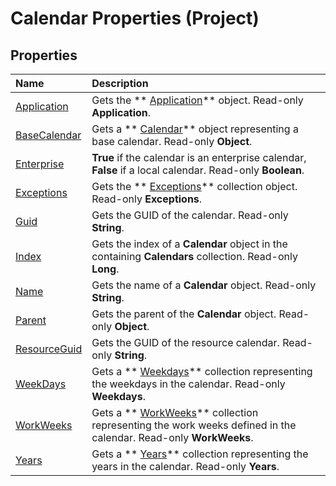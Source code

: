 
# Calendar Properties (Project)

## Properties



|**Name**|**Description**|
|:-----|:-----|
| [Application](f3963ec1-923b-ea62-855b-107519dd7e13.md)|Gets the  ** [Application](8eb91712-7784-a102-38c0-19bb056c27e9.md)** object. Read-only **Application**.|
| [BaseCalendar](3ea2b0e2-8d73-b564-fdd1-a098a8428562.md)|Gets a  ** [Calendar](2d3b0f05-4762-0058-15d4-47e1d2b9d9a9.md)** object representing a base calendar. Read-only **Object**.|
| [Enterprise](1e160265-1c49-e95d-f04e-e87ce0222f85.md)| **True** if the calendar is an enterprise calendar, **False** if a local calendar. Read-only **Boolean**.|
| [Exceptions](2631d4c8-1e71-ca75-8291-8e2544e53c00.md)|Gets the  ** [Exceptions](7248983d-071a-5421-7378-0d98b3c6792e.md)** collection object. Read-only **Exceptions**.|
| [Guid](08230f82-fd1b-ef99-18e3-f6be75c3d2a8.md)|Gets the GUID of the calendar. Read-only  **String**.|
| [Index](ad177421-1e7b-5c85-e437-f3d2b83a66c5.md)|Gets the index of a  **Calendar** object in the containing **Calendars** collection. Read-only **Long**.|
| [Name](e437e29c-ed61-c83a-53b7-8a0d1cb7cb4e.md)|Gets the name of a  **Calendar** object. Read-only **String**.|
| [Parent](b86fa5e8-f468-862e-f8a9-7ab2cb6b43b3.md)|Gets the parent of the  **Calendar** object. Read-only **Object**.|
| [ResourceGuid](c66c3e90-06e0-5b48-3e44-48e366377258.md)|Gets the GUID of the resource calendar. Read-only  **String**.|
| [WeekDays](4495a739-156b-8cda-d3d0-acbc56b767ff.md)|Gets a  ** [Weekdays](fc460e89-784b-6764-c22d-e1dcd8a9f297.md)** collection representing the weekdays in the calendar. Read-only **Weekdays**.|
| [WorkWeeks](c4a3887b-0518-2b22-0288-500ad567a301.md)|Gets a  ** [WorkWeeks](060e541f-f709-65dd-c955-5d04c1554373.md)** collection representing the work weeks defined in the calendar. Read-only **WorkWeeks**.|
| [Years](63f17754-d258-3fd2-5f20-33b8998e7e4d.md)|Gets a  ** [Years](3aa139cf-2fc2-7039-5659-8e2d833b5a4f.md)** collection representing the years in the calendar. Read-only **Years**.|
